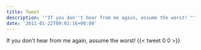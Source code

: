```yaml
---
title: Tweet
description: '"If you don''t hear from me again, assume the worst! "'
date: '2011-01-22T09:01:16+00:00'
---
```

If you don't hear from me again, assume the worst! 
      {{< tweet 0 0 >}}
    
